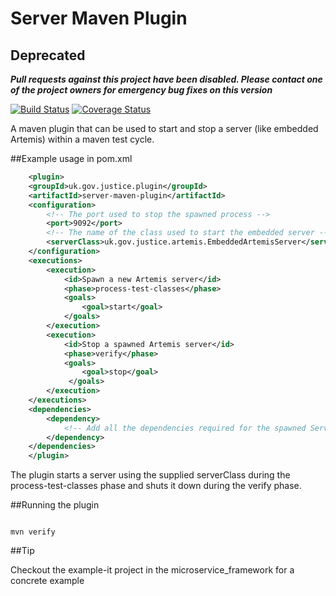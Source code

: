 # Server Maven Plugin

## Deprecated

_**Pull requests against this project have been disabled. Please contact one of the project owners for emergency bug fixes on this version**_


[![Build Status](https://travis-ci.org/CJSCommonPlatform/server-maven-plugin.svg?branch=master)](https://travis-ci.org/CJSCommonPlatform/server-maven-plugin) [![Coverage Status](https://coveralls.io/repos/github/CJSCommonPlatform/server-maven-plugin/badge.svg?branch=master)](https://coveralls.io/github/CJSCommonPlatform/server-maven-plugin?branch=master)

A maven plugin that can be used to start and stop a server (like embedded Artemis) within a maven test cycle.

##Example usage in pom.xml

```xml
    <plugin>
	<groupId>uk.gov.justice.plugin</groupId>
	<artifactId>server-maven-plugin</artifactId>
	<configuration>
		<!-- The port used to stop the spawned process -->
		<port>9092</port>
		<!-- The name of the class used to start the embedded server -->
        <serverClass>uk.gov.justice.artemis.EmbeddedArtemisServer</serverClass>
	</configuration>
	<executions>
		<execution>
			<id>Spawn a new Artemis server</id>
			<phase>process-test-classes</phase>
			<goals>
				<goal>start</goal>
			</goals>
		</execution>
		<execution>
			<id>Stop a spawned Artemis server</id>
			<phase>verify</phase>
			<goals>
				<goal>stop</goal>
			 </goals>
		</execution>
	</executions>
	<dependencies>
		<dependency>
			<!-- Add all the dependencies required for the spawned Server to run -->			
		</dependency>
	</dependencies>
    </plugin>
```

The plugin starts a server using the supplied serverClass during the process-test-classes phase and shuts it down during the verify phase.

##Running the plugin

<code>
mvn verify
</code>

##Tip

Checkout the example-it project in the microservice_framework for a concrete example
